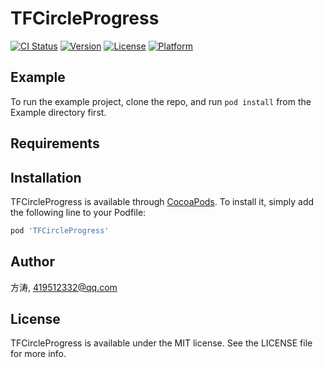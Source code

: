 # TFCircleProgress

[![CI Status](https://img.shields.io/travis/方涛/TFCircleProgress.svg?style=flat)](https://travis-ci.org/方涛/TFCircleProgress)
[![Version](https://img.shields.io/cocoapods/v/TFCircleProgress.svg?style=flat)](https://cocoapods.org/pods/TFCircleProgress)
[![License](https://img.shields.io/cocoapods/l/TFCircleProgress.svg?style=flat)](https://cocoapods.org/pods/TFCircleProgress)
[![Platform](https://img.shields.io/cocoapods/p/TFCircleProgress.svg?style=flat)](https://cocoapods.org/pods/TFCircleProgress)

## Example

To run the example project, clone the repo, and run `pod install` from the Example directory first.

## Requirements

## Installation

TFCircleProgress is available through [CocoaPods](https://cocoapods.org). To install
it, simply add the following line to your Podfile:

```ruby
pod 'TFCircleProgress'
```

## Author

方涛, 419512332@qq.com

## License

TFCircleProgress is available under the MIT license. See the LICENSE file for more info.
